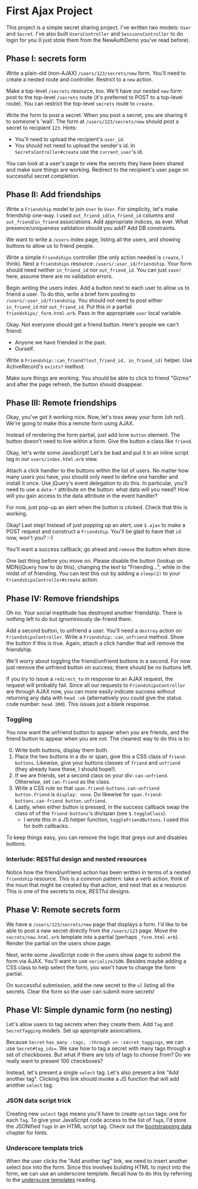 # First Ajax Project

This project is a simple secret sharing project. I've written two
models: `User` and `Secret`. I've also built `UsersController` and
`SessionsController` to do login for you (I just stole them from
the NewAuthDemo you've read before).

## Phase I: secrets form

Write a plain-old (non-AJAX) `/users/123/secrets/new` form. You'll
need to create a nested route and controller. Restrict to a `new`
action.

Make a top-level `/secrets` resource, too. We'll have our nested `new`
form post to the top-level `/secrets` route (it's preferred to POST to
a top-level route). You can restrict the top-level `secrets` route to
`create`.

Write the form to post a secret. When you post a secret, you are
sharing it to someone's 'wall'. The form at `/users/123/secrets/new`
should post a secret to recipient `123`. Hints:

* You'll need to upload the recipient's `user_id`.
* You should not need to upload the sender's id. In
  `SecretsController#create` use the `current_user`'s id.

You can look at a user's page to view the secrets they have been
shared and make sure things are working. Redirect to the recipient's
user page on successful secret completion.

## Phase II: Add friendships

Write a `Friendship` model to join `User` to `User`. For simplicity,
let's make friendship one-way. I used `out_friend_id`/`in_friend_id`
columns and `out_friend`/`in_friend` associations. Add appropriate
indices, as ever. What presence/uniqueness validation should you add?
Add DB constraints.

We want to write a `/users` index page, listing all the users, and
showing buttons to allow us to friend people.

Write a simple `Friendships` controller (the only action needed is
`create`, I think). Nest a `friendships` resource:
`/users/:user_id/friendship`. Your form should need neither
`in_friend_id` nor `out_friend_id`. You can just `save!` here; assume
there are no validation errors.

Begin writing the users index. Add a button next to each user to allow
us to friend a user. To do this, write a brief form posting to
`/users/:user_id/friendship`. You should not need to post either
`in_friend_id` nor `out_friend_id`. Put this in a partial
`friendships/_form.html.erb`. Pass in the appropriate `user` local
variable.

Okay. Not everyone should get a friend button. Here's people we can't
friend:

* Anyone we have friended in the past.
* Ourself.

Write a `Friendship::can_friend?(out_friend_id, in_friend_id)`
helper. Use ActiveRecord's `exists?` method.

Make sure things are working. You should be able to click to friend
"Gizmo" and after the page refresh, the button should disappear.

## Phase III: Remote friendships

Okay, you've got it working nice. Now, let's toss away your form (oh
no!). We're going to make this a remote form using AJAX.

Instead of rendering the form partial, just add lone `button`
element. The button doesn't need to live within a form. Give the
button a class like `friend`.

Okay, let's write some JavaScript! Let's be bad and put it in an
inline script tag in our `users/index.html.erb` view.

Attach a click handler to the buttons within the list of users. No
matter how many users you have, you should only need to define one
handler and install it once. Use jQuery's event delegation to do
this. In particular, you'll need to use a `data-*` attribute on the
button: what data will you need? How will you gain access to the data
attribute in the event handler?

For now, just pop-up an alert when the button is clicked. Check that
this is working.

Okay! Last step! Instead of just popping up an alert, use `$.ajax` to
make a POST request and construct a `Friendship`. You'll be glad to
have that `id` now, won't you? :-)

You'll want a success callback; go ahead and `remove` the button when
done.

One last thing before you move on. Please disable the button (lookup
on MDN/jQuery how to do this), changing the text to "Friending...",
while in the midst of of friending. You can test this out by adding a
`sleep(2)` to your `FriendshipsController#create` action.

## Phase IV: Remove friendships

Oh no. Your social ineptitude has destroyed another friendship. There
is nothing left to do but ignominiously de-friend them.

Add a second button, to unfriend a user. You'll need a `destroy`
action on `FriendshipsController`. Write a `Friendship::can_unfriend`
method. Show the button if this is true. Again, attach a click handler
that will remove the friendship.

We'll worry about toggling the friend/unfriend buttons in a
second. For now just remove the unfriend button on success; there
should be no buttons left.

If you try to issue a `redirect_to` in response to an AJAX request,
the request will probably fail. Since all our requests to
`FriendshipsController` are through AJAX now, you can more easily
indicate success without returning any data with `head :ok`
(alternatively you could give the status code number: `head
200`). This issues just a blank response.

### Toggling

You now want the unfriend button to appear when you are friends, and
the friend button to appear when you are not. The cleanest way to do
this is to:

0. Write both buttons, display them both.
0. Place the two buttons in a div or span, give this a CSS class of
   `friend-buttons`. Likewise, give your buttons classes of `friend`
   and `unfriend` (they already have these, I should hope!).
0. If we are friends, set a second class on your div:
   `can-unfriend`. Otherwise, set `can-friend` as the class.
0. Write a CSS rule so that `span.friend-buttons.can-unfriend button.friend`
   is `display: none`. Do likewise for `span.friend-buttons.can-friend
   button.unfriend`.
0. Lastly, when either button is pressed, in the success callback swap
   the class of of the `friend-buttons`'s div/span (see
   `$.toggleClass`).
     * I wrote this in a JS helper function, `toggleFriendButtons`. I
       used this for both callbacks.

To keep things easy, you can remove the logic that greys out and
disables buttons.

### Interlude: RESTful design and nested resources

Notice how the friend/unfriend action has been written in terms of a
nested `friendship` resource. This is a common pattern: take a verb
action, think of the noun that might be created by that action, and
nest that as a resource. This is one of the secrets to nice, RESTful
designs.

## Phase V: Remote secrets form

We have a `/users/123/secrets/new` page that displays a form. I'd like
to be able to post a new secret directly from the `/users/123`
page. Move the `secrets/new.html.erb` template into a partial (perhaps
`_form.html.erb`). Render the partial on the users show page.

Next, write some JavaScript code in the users show page to submit the
form via AJAX. You'll want to use `serializeJSON`. Besides maybe
adding a CSS class to help select the form, you won't have to change
the form partial.

On successful submission, add the new secret to the `ul` listing all
the secrets. Clear the form so the user can submit more secrets!

## Phase VI: Simple dynamic form (no nesting)

Let's allow users to tag secrets when they create them. Add `Tag` and
`SecretTagging` models. Set up appropriate associations.

Because `Secret` `has_many :tags, :through => :secret_taggings`, we
can use `Secret#tag_ids=`. We saw how to tag a secret with many tags
through a set of checkboxes. But what if there are lots of tags to
choose from? Do we really want to present 100 checkboxes?

Instead, let's present a single `select` tag. Let's also present a
link "Add another tag". Clicking this link should invoke a JS function
that will add another `select` tag.

### JSON data script trick

Creating new `select` tags means you'll have to create `option` tags:
one for each `Tag`. To give your JavaScript code access to the list of
`Tag`s, I'd store the JSONified `Tag`s in an HTML script tag. Check
out the [bootstrapping data][bootstrapping-data] chapter for hints.

[bootstrapping-data]: https://github.com/appacademy/js-curriculum/blob/master/client-side-js/bootstrapping-data.md

### Underscore template trick

When the user clicks the "Add another tag" link, we need to insert
another select box into the form. Since this involves building HTML to
inject into the form, we can use an underscore template. Recall how to
do this by referring to the
[underscore templates][underscore-templates] reading.

[underscore-templates]: https://github.com/appacademy/js-curriculum/blob/master/client-side-js/underscore-templates.md
